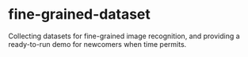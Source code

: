 # fine-grained-dataset
Collecting datasets for fine-grained image recognition, and providing a ready-to-run demo for newcomers when time permits.
